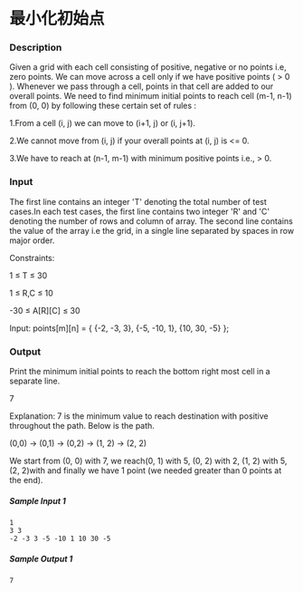 # 最小化初始点

### Description

Given a grid with each cell consisting of positive, negative or no points i.e, zero points. We can move across a cell only if we have positive points ( > 0 ). Whenever we pass through a cell, points in that cell are added to our overall points. We need to find minimum initial points to reach cell (m-1, n-1) from (0, 0) by following these certain set of rules :

1.From a cell (i, j) we can move to (i+1, j) or (i, j+1).

2.We cannot move from (i, j) if your overall points at (i, j) is <= 0.

3.We have to reach at (n-1, m-1) with minimum positive points i.e., > 0.

### Input

The first line contains an integer 'T' denoting the total number of test cases.In each test cases, the first line contains two integer 'R' and 'C' denoting the number of rows and column of array.
The second line contains the value of the array i.e the grid, in a single line separated by spaces in row major order.

Constraints:

1 ≤ T ≤ 30

1 ≤ R,C ≤ 10

-30 ≤ A[R][C] ≤ 30

Input: points[m][n] = { {-2, -3, 3},
{-5, -10, 1},
{10, 30, -5}
};

### Output

Print the minimum initial points to reach the bottom right most cell in a separate line.

7

Explanation:
7 is the minimum value to reach destination with
positive throughout the path. Below is the path.

(0,0) -> (0,1) -> (0,2) -> (1, 2) -> (2, 2)

We start from (0, 0) with 7, we reach(0, 1)
with 5, (0, 2) with 2, (1, 2) with 5, (2, 2)with and finally we have 1 point (we needed
greater than 0 points at the end).

##### Sample Input 1 

```
1
3 3
-2 -3 3 -5 -10 1 10 30 -5
```

##### Sample Output 1

```
7
```